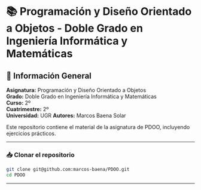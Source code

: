 # 📚 Programación y Diseño Orientado a Objetos - Doble Grado en Ingeniería Informática y Matemáticas

## 📌 Información General
**Asignatura:** Programación y Diseño Orientado a Objetos  
**Grado:** Doble Grado en Ingeniería Informática y Matemáticas  
**Curso:** 2º  
**Cuatrimestre:** 2º  
**Universidad:** UGR
**Autores:** Marcos Baena Solar

Este repositorio contiene el material de la asignatura de PDOO, incluyendo ejercicios prácticos.

---

### 📥 Clonar el repositorio
```bash
git clone git@github.com:marcos-baena/PDOO.git
cd PDOO
```

---

